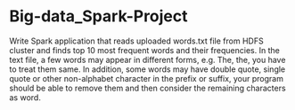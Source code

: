 # Big-data_Spark-Project
Write Spark application that reads uploaded words.txt file from HDFS cluster and finds top 10 most frequent words and their frequencies. In the text file, a few words may appear in different forms, e.g. The, the, you have to treat them same. In addition, some words may have double quote, single quote or other non-alphabet character in the prefix or suffix, your program should be able to remove them and then consider the remaining characters as word. 
